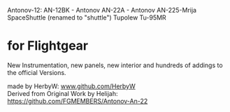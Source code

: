 Antonov-12: AN-12BK - Antonov AN-22A - Antonov AN-225-Mrija
SpaceShuttle (renamed to "shuttle")
Tupolew Tu-95MR

for Flightgear
================

New Instrumentation, new panels, new interior and hundreds of addings to the official Versions.

made by HerbyW: www.github.com/HerbyW <br>
Derived from Original Work by Helijah: https://github.com/FGMEMBERS/Antonov-An-22